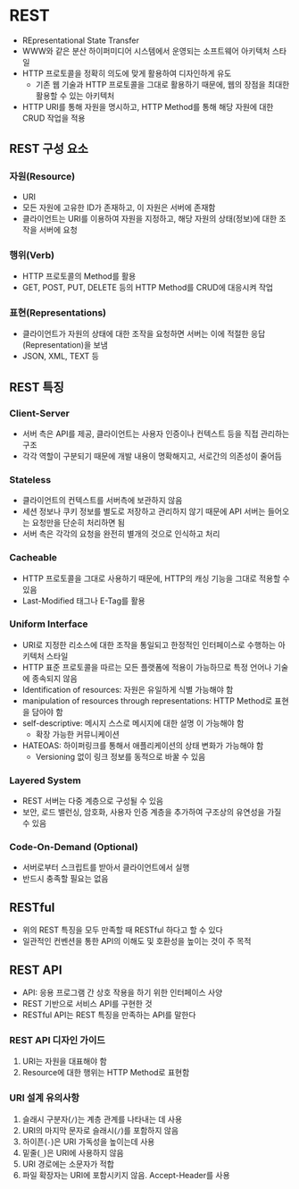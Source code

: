 REST
========

- REpresentational State Transfer
- WWW와 같은 분산 하이퍼미디어 시스템에서 운영되는 소프트웨어 아키텍처 스타일
- HTTP 프로토콜을 정확히 의도에 맞게 활용하여 디자인하게 유도
  - 기존 웹 기술과 HTTP 프로토콜을 그대로 활용하기 때문에, 웹의 장점을 최대한 활용할 수 있는 아키텍처
- HTTP URI를 통해 자원을 명시하고, HTTP Method를 통해 해당 자원에 대한 CRUD 작업을 적용

## REST 구성 요소

### 자원(Resource)

- URI
- 모든 자원에 고유한 ID가 존재하고, 이 자원은 서버에 존재함
- 클라이언트는 URI를 이용하여 자원을 지정하고, 해당 자원의 상태(정보)에 대한 조작을 서버에 요청


### 행위(Verb)

- HTTP 프로토콜의 Method를 활용
- GET, POST, PUT, DELETE 등의 HTTP Method를 CRUD에 대응시켜 작업

### 표현(Representations)

- 클라이언트가 자원의 상태에 대한 조작을 요청하면 서버는 이에 적절한 응답(Representation)을 보냄
- JSON, XML, TEXT 등


## REST 특징

### Client-Server

- 서버 측은 API를 제공, 클라이언트는 사용자 인증이나 컨텍스트 등을 직접 관리하는 구조
- 각각 역할이 구분되기 때문에 개발 내용이 명확해지고, 서로간의 의존성이 줄어듬


### Stateless

- 클라이언트의 컨텍스트를 서버측에 보관하지 않음
- 세션 정보나 쿠키 정보를 별도로 저장하고 관리하지 않기 때문에 API 서버는 들어오는 요청만을 단순히 처리하면 됨
- 서버 측은 각각의 요청을 완전히 별개의 것으로 인식하고 처리


### Cacheable

- HTTP 프로토콜을 그대로 사용하기 때문에, HTTP의 캐싱 기능을 그대로 적용할 수 있음
- Last-Modified 태그나 E-Tag를 활용


### Uniform Interface

- URI로 지정한 리소스에 대한 조작을 통일되고 한정적인 인터페이스로 수행하는 아키텍처 스타일
- HTTP 표준 프로토콜을 따르는 모든 플랫폼에 적용이 가능하므로 특정 언어나 기술에 종속되지 않음
- Identification of resources: 자원은 유일하게 식별 가능해야 함
- manipulation of resources through representations: HTTP Method로 표현을 담아야 함
- self-descriptive: 메시지 스스로 메시지에 대한 설명 이 가능해야 함
  - 확장 가능한 커뮤니케이션
- HATEOAS: 하이퍼링크를 통해서 애플리케이션의 상태 변화가 가능해야 함
  - Versioning 없이 링크 정보를 동적으로 바꿀 수 있음


### Layered System

- REST 서버는 다중 계층으로 구성될 수 있음
- 보안, 로드 밸런싱, 암호화, 사용자 인증 계층을 추가하여 구조상의 유연성을 가질 수 있음


### Code-On-Demand (Optional)

- 서버로부터 스크립트를 받아서 클라이언트에서 실행
- 반드시 충족할 필요는 없음


## RESTful

- 위의 REST 특징을 모두 만족할 때 RESTful 하다고 할 수 있다
- 일관적인 컨벤션을 통한 API의 이해도 및 호환성을 높이는 것이 주 목적


## REST API

- API: 응용 프로그램 간 상호 작용을 하기 위한 인터페이스 사양
- REST 기반으로 서비스 API를 구현한 것
- RESTful API는 REST 특징을 만족하는 API를 말한다


### REST API 디자인 가이드

1. URI는 자원을 대표해야 함
2. Resource에 대한 행위는 HTTP Method로 표현함

### URI 설계 유의사항

1. 슬래시 구분자(`/`)는 계층 관계를 나타내는 데 사용
2. URI의 마지막 문자로 슬래시(`/`)를 포함하지 않음
3. 하이픈(`-`)은 URI 가독성을 높이는데 사용
4. 밑줄(`_`)은 URI에 사용하지 않음
5. URI 경로에는 소문자가 적합
6. 파일 확장자는 URI에 포함시키지 않음. Accept-Header를 사용
